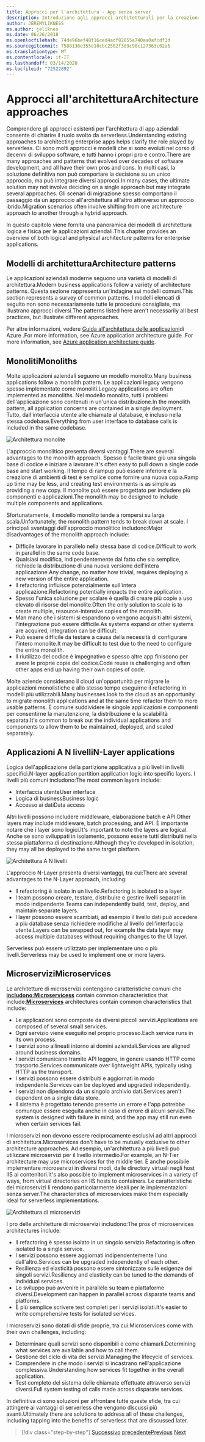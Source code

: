 ```yaml
---
title: Approcci per l'architettura - App senza server
description: Introduzione agli approcci architetturali per la creazione di applicazioni aziendali basate su cloud, dalle architetture a più livelli a quella senza server.
author: JEREMYLIKNESS
ms.author: jeliknes
ms.date: 06/26/2018
ms.openlocfilehash: 74de96bef48f16ced4adf82855a740aa0afcdf1d
ms.sourcegitcommit: 7588136e355e10cbc2582f389c90c127363c02a5
ms.translationtype: MT
ms.contentlocale: it-IT
ms.lasthandoff: 03/14/2020
ms.locfileid: "72522892"
---
```

# <a name="architecture-approaches"></a><span data-ttu-id="c8d35-103">Approcci all'architettura</span><span class="sxs-lookup"><span data-stu-id="c8d35-103">Architecture approaches</span></span>

<span data-ttu-id="c8d35-104">Comprendere gli approcci esistenti per l'architettura di app aziendali consente di chiarire il ruolo svolto da serverless.</span><span class="sxs-lookup"><span data-stu-id="c8d35-104">Understanding existing approaches to architecting enterprise apps helps clarify the role played by serverless.</span></span> <span data-ttu-id="c8d35-105">Ci sono molti approcci e modelli che si sono evoluti nel corso di decenni di sviluppo software, e tutti hanno i propri pro e contro.</span><span class="sxs-lookup"><span data-stu-id="c8d35-105">There are many approaches and patterns that evolved over decades of software development, and all have their own pros and cons.</span></span> <span data-ttu-id="c8d35-106">In molti casi, la soluzione definitiva non può comportare la decisione su un unico approccio, ma può integrare diversi approcci.</span><span class="sxs-lookup"><span data-stu-id="c8d35-106">In many cases, the ultimate solution may not involve deciding on a single approach but may integrate several approaches.</span></span> <span data-ttu-id="c8d35-107">Gli scenari di migrazione spesso comportano il passaggio da un approccio all'architettura all'altro attraverso un approccio ibrido.</span><span class="sxs-lookup"><span data-stu-id="c8d35-107">Migration scenarios often involve shifting from one architecture approach to another through a hybrid approach.</span></span>

<span data-ttu-id="c8d35-108">In questo capitolo viene fornita una panoramica dei modelli di architettura logica e fisica per le applicazioni aziendali.</span><span class="sxs-lookup"><span data-stu-id="c8d35-108">This chapter provides an overview of both logical and physical architecture patterns for enterprise applications.</span></span>

## <a name="architecture-patterns"></a><span data-ttu-id="c8d35-109">Modelli di architettura</span><span class="sxs-lookup"><span data-stu-id="c8d35-109">Architecture patterns</span></span>

<span data-ttu-id="c8d35-110">Le applicazioni aziendali moderne seguono una varietà di modelli di architettura.</span><span class="sxs-lookup"><span data-stu-id="c8d35-110">Modern business applications follow a variety of architecture patterns.</span></span> <span data-ttu-id="c8d35-111">Questa sezione rappresenta un'indagine sui modelli comuni.</span><span class="sxs-lookup"><span data-stu-id="c8d35-111">This section represents a survey of common patterns.</span></span> <span data-ttu-id="c8d35-112">I modelli elencati di seguito non sono necessariamente tutte le procedure consigliate, ma illustrano approcci diversi.</span><span class="sxs-lookup"><span data-stu-id="c8d35-112">The patterns listed here aren't necessarily all best practices, but illustrate different approaches.</span></span>

<span data-ttu-id="c8d35-113">Per altre informazioni, vedere [Guida all'architettura delle applicazioni](https://docs.microsoft.com/azure/architecture/guide/)di Azure .For more information, see Azure application architecture guide .</span><span class="sxs-lookup"><span data-stu-id="c8d35-113">For more information, see [Azure application architecture guide](https://docs.microsoft.com/azure/architecture/guide/).</span></span>

## <a name="monoliths"></a><span data-ttu-id="c8d35-114">Monoliti</span><span class="sxs-lookup"><span data-stu-id="c8d35-114">Monoliths</span></span>

<span data-ttu-id="c8d35-115">Molte applicazioni aziendali seguono un modello monolito.</span><span class="sxs-lookup"><span data-stu-id="c8d35-115">Many business applications follow a monolith pattern.</span></span> <span data-ttu-id="c8d35-116">Le applicazioni legacy vengono spesso implementate come monoliti.</span><span class="sxs-lookup"><span data-stu-id="c8d35-116">Legacy applications are often implemented as monoliths.</span></span> <span data-ttu-id="c8d35-117">Nel modello monolito, tutti i problemi dell'applicazione sono contenuti in un'unica distribuzione.</span><span class="sxs-lookup"><span data-stu-id="c8d35-117">In the monolith pattern, all application concerns are contained in a single deployment.</span></span> <span data-ttu-id="c8d35-118">Tutto, dall'interfaccia utente alle chiamate al database, è incluso nella stessa codebase.</span><span class="sxs-lookup"><span data-stu-id="c8d35-118">Everything from user interface to database calls is included in the same codebase.</span></span>

![Architettura monolite](./media/monolith-architecture.png)

<span data-ttu-id="c8d35-120">L'approccio monolitico presenta diversi vantaggi.</span><span class="sxs-lookup"><span data-stu-id="c8d35-120">There are several advantages to the monolith approach.</span></span> <span data-ttu-id="c8d35-121">Spesso è facile tirare giù una singola base di codice e iniziare a lavorare.</span><span class="sxs-lookup"><span data-stu-id="c8d35-121">It's often easy to pull down a single code base and start working.</span></span> <span data-ttu-id="c8d35-122">Il tempo di rampup può essere inferiore e la creazione di ambienti di test è semplice come fornire una nuova copia.</span><span class="sxs-lookup"><span data-stu-id="c8d35-122">Ramp up time may be less, and creating test environments is as simple as providing a new copy.</span></span> <span data-ttu-id="c8d35-123">Il monolite può essere progettato per includere più componenti e applicazioni.</span><span class="sxs-lookup"><span data-stu-id="c8d35-123">The monolith may be designed to include multiple components and applications.</span></span>

<span data-ttu-id="c8d35-124">Sfortunatamente, il modello monolito tende a rompersi su larga scala.</span><span class="sxs-lookup"><span data-stu-id="c8d35-124">Unfortunately, the monolith pattern tends to break down at scale.</span></span> <span data-ttu-id="c8d35-125">I principali svantaggi dell'approccio monolitico includono:</span><span class="sxs-lookup"><span data-stu-id="c8d35-125">Major disadvantages of the monolith approach include:</span></span>

- <span data-ttu-id="c8d35-126">Difficile lavorare in parallelo nella stessa base di codice.</span><span class="sxs-lookup"><span data-stu-id="c8d35-126">Difficult to work in parallel in the same code base.</span></span>
- <span data-ttu-id="c8d35-127">Qualsiasi modifica, indipendentemente dal fatto che sia semplice, richiede la distribuzione di una nuova versione dell'intera applicazione.</span><span class="sxs-lookup"><span data-stu-id="c8d35-127">Any change, no matter how trivial, requires deploying a new version of the entire application.</span></span>
- <span data-ttu-id="c8d35-128">Il refactoring influisce potenzialmente sull'intera applicazione.</span><span class="sxs-lookup"><span data-stu-id="c8d35-128">Refactoring potentially impacts the entire application.</span></span>
- <span data-ttu-id="c8d35-129">Spesso l'unica soluzione per scalare è quella di creare più copie a uso elevato di risorse del monolite.</span><span class="sxs-lookup"><span data-stu-id="c8d35-129">Often the only solution to scale is to create multiple, resource-intensive copies of the monolith.</span></span>
- <span data-ttu-id="c8d35-130">Man mano che i sistemi si espandono o vengono acquisiti altri sistemi, l'integrazione può essere difficile.</span><span class="sxs-lookup"><span data-stu-id="c8d35-130">As systems expand or other systems are acquired, integration can be difficult.</span></span>
- <span data-ttu-id="c8d35-131">Può essere difficile da testare a causa della necessità di configurare l'intero monolite.</span><span class="sxs-lookup"><span data-stu-id="c8d35-131">It may be difficult to test due to the need to configure the entire monolith.</span></span>
- <span data-ttu-id="c8d35-132">Il riutilizzo del codice è impegnativo e spesso altre app finiscono per avere le proprie copie del codice.</span><span class="sxs-lookup"><span data-stu-id="c8d35-132">Code reuse is challenging and often other apps end up having their own copies of code.</span></span>

<span data-ttu-id="c8d35-133">Molte aziende considerano il cloud un'opportunità per migrare le applicazioni monolistiche e allo stesso tempo eseguirne il refactoring in modelli più utilizzabili.</span><span class="sxs-lookup"><span data-stu-id="c8d35-133">Many businesses look to the cloud as an opportunity to migrate monolith applications and at the same time refactor them to more usable patterns.</span></span> <span data-ttu-id="c8d35-134">È comune suddividere le singole applicazioni e componenti per consentirne la manutenzione, la distribuzione e la scalabilità separata.</span><span class="sxs-lookup"><span data-stu-id="c8d35-134">It's common to break out the individual applications and components to allow them to be maintained, deployed, and scaled separately.</span></span>

## <a name="n-layer-applications"></a><span data-ttu-id="c8d35-135">Applicazioni A N livelli</span><span class="sxs-lookup"><span data-stu-id="c8d35-135">N-Layer applications</span></span>

<span data-ttu-id="c8d35-136">Logica dell'applicazione della partizione applicativa a più livelli in livelli specifici.</span><span class="sxs-lookup"><span data-stu-id="c8d35-136">N-layer application partition application logic into specific layers.</span></span> <span data-ttu-id="c8d35-137">I livelli più comuni includono:</span><span class="sxs-lookup"><span data-stu-id="c8d35-137">The most common layers include:</span></span>

- <span data-ttu-id="c8d35-138">Interfaccia utente</span><span class="sxs-lookup"><span data-stu-id="c8d35-138">User interface</span></span>
- <span data-ttu-id="c8d35-139">Logica di business</span><span class="sxs-lookup"><span data-stu-id="c8d35-139">Business logic</span></span>
- <span data-ttu-id="c8d35-140">Accesso ai dati</span><span class="sxs-lookup"><span data-stu-id="c8d35-140">Data access</span></span>

<span data-ttu-id="c8d35-141">Altri livelli possono includere middleware, elaborazione batch e API.</span><span class="sxs-lookup"><span data-stu-id="c8d35-141">Other layers may include middleware, batch processing, and API.</span></span> <span data-ttu-id="c8d35-142">È importante notare che i layer sono logici.</span><span class="sxs-lookup"><span data-stu-id="c8d35-142">It's important to note the layers are logical.</span></span> <span data-ttu-id="c8d35-143">Anche se sono sviluppati in isolamento, possono essere tutti distribuiti nella stessa piattaforma di destinazione.</span><span class="sxs-lookup"><span data-stu-id="c8d35-143">Although they're developed in isolation, they may all be deployed to the same target platform.</span></span>

![Architettura A N livelli](./media/n-layer-architecture.png)

<span data-ttu-id="c8d35-145">L'approccio N-Layer presenta diversi vantaggi, tra cui:</span><span class="sxs-lookup"><span data-stu-id="c8d35-145">There are several advantages to the N-Layer approach, including:</span></span>

- <span data-ttu-id="c8d35-146">Il refactoring è isolato in un livello.</span><span class="sxs-lookup"><span data-stu-id="c8d35-146">Refactoring is isolated to a layer.</span></span>
- <span data-ttu-id="c8d35-147">I team possono creare, testare, distribuire e gestire livelli separati in modo indipendente.</span><span class="sxs-lookup"><span data-stu-id="c8d35-147">Teams can independently build, test, deploy, and maintain separate layers.</span></span>
- <span data-ttu-id="c8d35-148">I layer possono essere scambiati, ad esempio il livello dati può accedere a più database senza richiedere modifiche al livello dell'interfaccia utente.</span><span class="sxs-lookup"><span data-stu-id="c8d35-148">Layers can be swapped out, for example the data layer may access multiple databases without requiring changes to the UI layer.</span></span>

<span data-ttu-id="c8d35-149">Serverless può essere utilizzato per implementare uno o più livelli.</span><span class="sxs-lookup"><span data-stu-id="c8d35-149">Serverless may be used to implement one or more layers.</span></span>

## <a name="microservices"></a><span data-ttu-id="c8d35-150">Microservizi</span><span class="sxs-lookup"><span data-stu-id="c8d35-150">Microservices</span></span>

<span data-ttu-id="c8d35-151">Le architetture di microservizi contengono caratteristiche comuni che **[includono:Microservicess](https://docs.microsoft.com/azure/architecture/guide/architecture-styles/microservices)** contain common characteristics that include:</span><span class="sxs-lookup"><span data-stu-id="c8d35-151">**[Microservices](https://docs.microsoft.com/azure/architecture/guide/architecture-styles/microservices)** architectures contain common characteristics that include:</span></span>

- <span data-ttu-id="c8d35-152">Le applicazioni sono composte da diversi piccoli servizi.</span><span class="sxs-lookup"><span data-stu-id="c8d35-152">Applications are composed of several small services.</span></span>
- <span data-ttu-id="c8d35-153">Ogni servizio viene eseguito nel proprio processo.</span><span class="sxs-lookup"><span data-stu-id="c8d35-153">Each service runs in its own process.</span></span>
- <span data-ttu-id="c8d35-154">I servizi sono allineati intorno ai domini aziendali.</span><span class="sxs-lookup"><span data-stu-id="c8d35-154">Services are aligned around business domains.</span></span>
- <span data-ttu-id="c8d35-155">I servizi comunicano tramite API leggere, in genere usando HTTP come trasporto.</span><span class="sxs-lookup"><span data-stu-id="c8d35-155">Services communicate over lightweight APIs, typically using HTTP as the transport.</span></span>
- <span data-ttu-id="c8d35-156">I servizi possono essere distribuiti e aggiornati in modo indipendente.</span><span class="sxs-lookup"><span data-stu-id="c8d35-156">Services can be deployed and upgraded independently.</span></span>
- <span data-ttu-id="c8d35-157">I servizi non dipendono da un singolo archivio dati.</span><span class="sxs-lookup"><span data-stu-id="c8d35-157">Services aren't dependent on a single data store.</span></span>
- <span data-ttu-id="c8d35-158">Il sistema è progettato tenendo presente un errore e l'app potrebbe comunque essere eseguita anche in caso di errore di alcuni servizi.</span><span class="sxs-lookup"><span data-stu-id="c8d35-158">The system is designed with failure in mind, and the app may still run even when certain services fail.</span></span>

<span data-ttu-id="c8d35-159">I microservizi non devono essere reciprocamente esclusivi ad altri approcci di architettura.</span><span class="sxs-lookup"><span data-stu-id="c8d35-159">Microservices don't have to be mutually exclusive to other architecture approaches.</span></span> <span data-ttu-id="c8d35-160">Ad esempio, un'architettura a più livelli può utilizzare microservizi per il livello intermedio.</span><span class="sxs-lookup"><span data-stu-id="c8d35-160">For example, an N-Tier architecture may use microservices for the middle tier.</span></span> <span data-ttu-id="c8d35-161">È anche possibile implementare microservizi in diversi modi, dalle directory virtuali negli host IIS ai contenitori.</span><span class="sxs-lookup"><span data-stu-id="c8d35-161">It's also possible to implement microservices in a variety of ways, from virtual directories on IIS hosts to containers.</span></span> <span data-ttu-id="c8d35-162">Le caratteristiche dei microservizi li rendono particolarmente ideali per le implementazioni senza server.</span><span class="sxs-lookup"><span data-stu-id="c8d35-162">The characteristics of microservices make them especially ideal for serverless implementations.</span></span>

![Architettura di microservizi](./media/microservices-architecture.png)

<span data-ttu-id="c8d35-164">I pro delle architetture di microservizi includono:</span><span class="sxs-lookup"><span data-stu-id="c8d35-164">The pros of microservices architectures include:</span></span>

- <span data-ttu-id="c8d35-165">Il refactoring è spesso isolato in un singolo servizio.</span><span class="sxs-lookup"><span data-stu-id="c8d35-165">Refactoring is often isolated to a single service.</span></span>
- <span data-ttu-id="c8d35-166">I servizi possono essere aggiornati indipendentemente l'uno dall'altro.</span><span class="sxs-lookup"><span data-stu-id="c8d35-166">Services can be upgraded independently of each other.</span></span>
- <span data-ttu-id="c8d35-167">Resilienza ed elasticità possono essere sintonizzate sulle esigenze dei singoli servizi.</span><span class="sxs-lookup"><span data-stu-id="c8d35-167">Resiliency and elasticity can be tuned to the demands of individual services.</span></span>
- <span data-ttu-id="c8d35-168">Lo sviluppo può avvenire in parallelo su team e piattaforme diversi.</span><span class="sxs-lookup"><span data-stu-id="c8d35-168">Development can happen in parallel across disparate teams and platforms.</span></span>
- <span data-ttu-id="c8d35-169">È più semplice scrivere test completi per i servizi isolati.</span><span class="sxs-lookup"><span data-stu-id="c8d35-169">It's easier to write comprehensive tests for isolated services.</span></span>

<span data-ttu-id="c8d35-170">I microservizi sono dotati di sfide proprie, tra cui:</span><span class="sxs-lookup"><span data-stu-id="c8d35-170">Microservices come with their own challenges, including:</span></span>

- <span data-ttu-id="c8d35-171">Determinare quali servizi sono disponibili e come chiamarli.</span><span class="sxs-lookup"><span data-stu-id="c8d35-171">Determining what services are available and how to call them.</span></span>
- <span data-ttu-id="c8d35-172">Gestione del ciclo di vita dei servizi.</span><span class="sxs-lookup"><span data-stu-id="c8d35-172">Managing the lifecycle of services.</span></span>
- <span data-ttu-id="c8d35-173">Comprendere in che modo i servizi si incastrano nell'applicazione complessiva.</span><span class="sxs-lookup"><span data-stu-id="c8d35-173">Understanding how services fit together in the overall application.</span></span>
- <span data-ttu-id="c8d35-174">Test completo del sistema delle chiamate effettuate attraverso servizi diversi.</span><span class="sxs-lookup"><span data-stu-id="c8d35-174">Full system testing of calls made across disparate services.</span></span>

<span data-ttu-id="c8d35-175">In definitiva ci sono soluzioni per affrontare tutte queste sfide, tra cui attingere ai vantaggi di serverless che vengono discussi più avanti.</span><span class="sxs-lookup"><span data-stu-id="c8d35-175">Ultimately there are solutions to address all of these challenges, including tapping into the benefits of serverless that are discussed later.</span></span>

>[!div class="step-by-step"]
><span data-ttu-id="c8d35-176">[Successivo](index.md)
>[precedente](architecture-deployment-approaches.md)</span><span class="sxs-lookup"><span data-stu-id="c8d35-176">[Previous](index.md)
[Next](architecture-deployment-approaches.md)</span></span>
